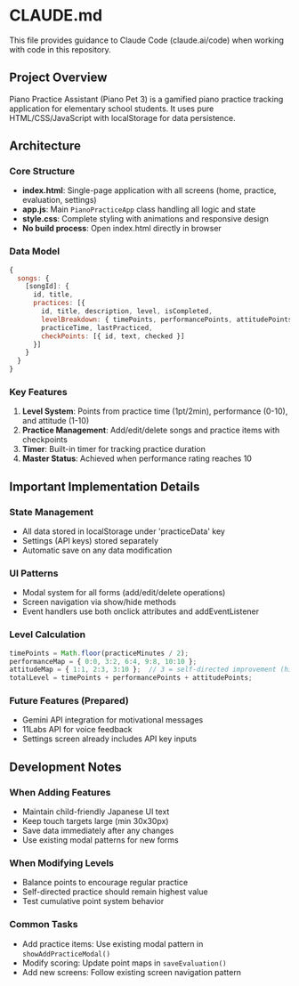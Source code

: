 # CLAUDE.md

This file provides guidance to Claude Code (claude.ai/code) when working with code in this repository.

## Project Overview

Piano Practice Assistant (Piano Pet 3) is a gamified piano practice tracking application for elementary school students. It uses pure HTML/CSS/JavaScript with localStorage for data persistence.

## Architecture

### Core Structure
- **index.html**: Single-page application with all screens (home, practice, evaluation, settings)
- **app.js**: Main `PianoPracticeApp` class handling all logic and state
- **style.css**: Complete styling with animations and responsive design
- **No build process**: Open index.html directly in browser

### Data Model
```javascript
{
  songs: {
    [songId]: {
      id, title,
      practices: [{
        id, title, description, level, isCompleted,
        levelBreakdown: { timePoints, performancePoints, attitudePoints },
        practiceTime, lastPracticed,
        checkPoints: [{ id, text, checked }]
      }]
    }
  }
}
```

### Key Features
1. **Level System**: Points from practice time (1pt/2min), performance (0-10), and attitude (1-10)
2. **Practice Management**: Add/edit/delete songs and practice items with checkpoints
3. **Timer**: Built-in timer for tracking practice duration
4. **Master Status**: Achieved when performance rating reaches 10

## Important Implementation Details

### State Management
- All data stored in localStorage under 'practiceData' key
- Settings (API keys) stored separately
- Automatic save on any data modification

### UI Patterns
- Modal system for all forms (add/edit/delete operations)
- Screen navigation via show/hide methods
- Event handlers use both onclick attributes and addEventListener

### Level Calculation
```javascript
timePoints = Math.floor(practiceMinutes / 2);
performanceMap = { 0:0, 3:2, 6:4, 9:8, 10:10 };
attitudeMap = { 1:1, 2:3, 3:10 };  // 3 = self-directed improvement (highest)
totalLevel = timePoints + performancePoints + attitudePoints;
```

### Future Features (Prepared)
- Gemini API integration for motivational messages
- 11Labs API for voice feedback
- Settings screen already includes API key inputs

## Development Notes

### When Adding Features
- Maintain child-friendly Japanese UI text
- Keep touch targets large (min 30x30px)
- Save data immediately after any changes
- Use existing modal patterns for new forms

### When Modifying Levels
- Balance points to encourage regular practice
- Self-directed practice should remain highest value
- Test cumulative point system behavior

### Common Tasks
- Add practice items: Use existing modal pattern in `showAddPracticeModal()`
- Modify scoring: Update point maps in `saveEvaluation()`
- Add new screens: Follow existing screen navigation pattern